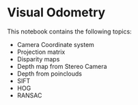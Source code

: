 # Visual Odometry

This notebook contains the following topics:

- Camera Coordinate system
- Projection matrix
- Disparity maps
- Depth map from Stereo Camera
- Depth from poinclouds
- SIFT
- HOG
- RANSAC

